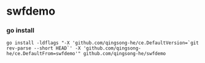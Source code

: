 # swfdemo

### go install

```
go install -ldflags "-X 'github.com/qingsong-he/ce.DefaultVersion=`git rev-parse --short HEAD`' -X 'github.com/qingsong-he/ce.DefaultFrom=swfdemo'" github.com/qingsong-he/swfdemo
```